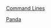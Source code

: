 [Command Lines](https://github.com/asdacdsfca/DSC80/blob/main/Command-Lines.html)

[Panda](https://github.com/asdacdsfca/DSC80/blob/main/PANDA.html)
